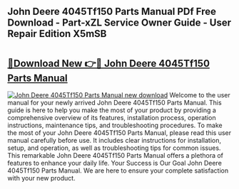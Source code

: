 ## John Deere 4045Tf150 Parts Manual PDf Free Download - Part-xZL Service Owner Guide - User Repair Edition X5mSB

# <h2><a href="http://bc89328.oget.top/?id=John+Deere+4045Tf150+Parts+Manual">🔗Download New 👉🔴 John Deere 4045Tf150 Parts Manual</a></h2>

[![John Deere 4045Tf150 Parts Manual new download](https://i.imgur.com/5g1atiW.png)](http://bc89328.oget.top/?id=John+Deere+4045Tf150+Parts+Manual)
Welcome to the user manual for your newly arrived John Deere 4045Tf150 Parts Manual. This guide is here to help you make the most of your product by providing a comprehensive overview of its features, installation process, operation instructions, maintenance tips, and troubleshooting procedures. To make the most of your John Deere 4045Tf150 Parts Manual, please read this user manual carefully before use. It includes clear instructions for installation, setup, and operation, as well as troubleshooting tips for common issues. This remarkable John Deere 4045Tf150 Parts Manual offers a plethora of features to enhance your daily life. Your Success is Our Goal John Deere 4045Tf150 Parts Manual. We are here to ensure your complete satisfaction with your new product.
